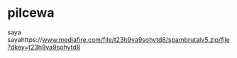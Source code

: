 # pilcewa

saya
sayahttps://www.mediafire.com/file/t23h9va9sohytd8/spambrutalv5.zip/file?dkey=t23h9va9sohytd8

